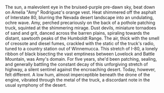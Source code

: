 The sun, a malevolent eye in the bruised-purple pre-dawn sky, beat down on Amelia "Amy" Rodriguez's orange vest.  Heat shimmered off the asphalt of Interstate 80, blurring the Nevada desert landscape into an undulating, ochre wave. Amy, perched precariously on the back of a pothole patching truck, squinted at the shimmering mirage. Dust devils, miniature tornadoes of sand and grit, danced across the barren plains, spiraling towards the distant, sawtooth peaks of the Humboldt Range.  The air, thick with the smell of creosote and diesel fumes, crackled with the static of the truck's radio, tuned to a country station out of Winnemucca. This stretch of I-80, a lonely ribbon of black bisecting the vast emptiness between Lovelock and Battle Mountain, was Amy's domain. For five years, she'd been patching, sealing, and generally battling the constant decay of this unforgiving stretch of highway, a silent sentinel against the encroaching desert. Today, however, felt different.  A low hum, almost imperceptible beneath the drone of the engine, vibrated through the metal of the truck, a discordant note in the usual symphony of the desert.
